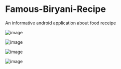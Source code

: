 # Famous-Biryani-Recipe
An informative android application about food receipe

![image](https://user-images.githubusercontent.com/117539976/200170595-4afc3d02-14c4-43f8-8209-a58e072a1f48.png)

![image](https://user-images.githubusercontent.com/117539976/200170602-db3aa873-907a-43cb-ae46-820575bccad5.png)

![image](https://user-images.githubusercontent.com/117539976/200170621-50901e36-f012-4f71-ae6d-27c879b022ed.png)

![image](https://user-images.githubusercontent.com/117539976/200170637-9daccce7-28ad-4162-9b08-f514af1cfcb8.png)
